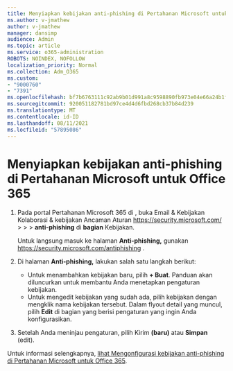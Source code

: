 ```yaml
---
title: Menyiapkan kebijakan anti-phishing di Pertahanan Microsoft untuk Office 365
ms.author: v-jmathew
author: v-jmathew
manager: dansimp
audience: Admin
ms.topic: article
ms.service: o365-administration
ROBOTS: NOINDEX, NOFOLLOW
localization_priority: Normal
ms.collection: Adm_O365
ms.custom:
- "9000760"
- "7391"
ms.openlocfilehash: bf7b6763111c92ab9b01d991a8c9598890fb973e04e66a24b1f21863e11e2d91
ms.sourcegitcommit: 920051182781bd97ce4d4d6fbd268cb37b84d239
ms.translationtype: MT
ms.contentlocale: id-ID
ms.lasthandoff: 08/11/2021
ms.locfileid: "57895086"
---
```

# <a name="set-up-anti-phishing-policies-in-microsoft-defender-for-office-365"></a>Menyiapkan kebijakan anti-phishing di Pertahanan Microsoft untuk Office 365

1. Pada portal Pertahanan Microsoft 365 di , buka Email & Kebijakan Kolaborasi & kebijakan Ancaman Aturan <https://security.microsoft.com/>  \>  \>  \> **anti-phishing** di **bagian** Kebijakan.

   Untuk langsung masuk ke halaman **Anti-phishing,** gunakan <https://security.microsoft.com/antiphishing> .

2. Di halaman **Anti-phishing,** lakukan salah satu langkah berikut:
   - Untuk menambahkan kebijakan baru, pilih **+ Buat**. Panduan akan diluncurkan untuk membantu Anda menetapkan pengaturan kebijakan.
   - Untuk mengedit kebijakan yang sudah ada, pilih kebijakan dengan mengklik nama kebijakan tersebut. Dalam flyout detail yang muncul, pilih **Edit** di bagian yang berisi pengaturan yang ingin Anda konfigurasikan.

3. Setelah Anda meninjau pengaturan, pilih Kirim **(baru)** atau **Simpan** (edit).

Untuk informasi selengkapnya, [lihat Mengonfigurasi kebijakan anti-phishing di Pertahanan Microsoft untuk Office 365](https://docs.microsoft.com/microsoft-365/security/office-365-security/configure-mdo-anti-phishing-policies).
